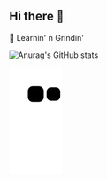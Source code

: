 ## Hi there 👋

🌱 Learnin' n Grindin'

![Anurag's GitHub stats](https://github-readme-stats.vercel.app/api?username=prajwal177&show_icons=true&theme=radical)

<img src="https://raw.githubusercontent.com/prajwal177/prajwal177/output/github-contribution-grid-snake.svg" />
<!--
**Prajwal177/Prajwal177** is a ✨ _special_ ✨ repository because its `README.md` (this file) appears on your GitHub profile.

Here are some ideas to get you started:

- 🔭 I’m currently working on ...
- 🌱 I’m currently learning ...
- 👯 I’m looking to collaborate on ...
- 🤔 I’m looking for help with ...
- 💬 Ask me about ...
- 📫 How to reach me: ...
- 😄 Pronouns: ...
- ⚡ Fun fact: ...
-->
